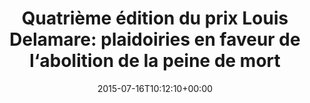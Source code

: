 ---
isIndex: false
title: "Quatrième édition du prix Louis Delamare: plaidoiries en faveur de l‘abolition de la peine de mort"
date: 2015-07-16T10:12:10+00:00
publications_concerned:
  - sophie-rey-gascon
press:
  title: L’Orient Le Jour
  url: https://www.lorientlejour.com/article/934702/quatrieme-edition-du-prix-louis-delamare-plaidoiries-en-faveur-de-labolition-de-la-peine-de-mort.html
---